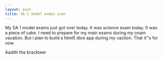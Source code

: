 ```yaml
---
layout: post
title: SA 1 model exmas over
---
```


My SA 1 model exams just got over today. It was science exam today. It was a piece of cake. I need to prepare for my main exams during my onam vacation. But i plan to build a html5 dice app during my vaction. That it''s for now.

Aadith
the brackteer
